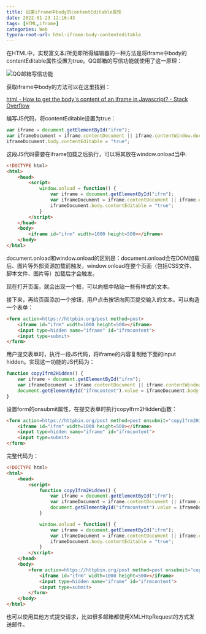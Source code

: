 ```yaml
---
title: 设置iframe中body的contentEditable属性
date: 2022-01-23 12:16:43
tags: [HTML,iframe]
categories: Web
typora-root-url: html-iframe-body-contenteditable
---
```


在HTML中，实现富文本/所见即所得编辑器的一种方法是将iframe中body的contentEditable属性设置为true。QQ邮箱的写信功能就使用了这一原理：

![QQ邮箱写信功能](QQ邮箱写信功能.png)

<!--more-->

获取iframe中body的方法可以在这里找到：

[html - How to get the body's content of an iframe in Javascript? - Stack Overflow](https://stackoverflow.com/questions/926916)

编写JS代码，将contentEditable设置为true：

```javascript
var iframe = document.getElementById("ifrm");
var iframeDocument = iframe.contentDocument || iframe.contentWindow.document;
iframeDocument.body.contentEditable = "true";
```

这段JS代码需要在iframe加载之后执行，可以将其放在window.onload当中:

```html
<!DOCTYPE html>
<html>
    <head>
        <script>
            window.onload = function() {
                var iframe = document.getElementById("ifrm");
                var iframeDocument = iframe.contentDocument || iframe.contentWindow.document;
                iframeDocument.body.contentEditable = "true";
            }
        </script>
    </head>
    <body>
        <iframe id="ifrm" width=1000 height=500></iframe>
    </body>
</html>
```

document.onload和window.onload的区别是：document.onload会在DOM加载后、图片等外部资源加载前触发，window.onload在整个页面（包括CSS文件、脚本文件、图片等）加载后才会触发。

现在打开页面，就会出现一个框，可以向框中粘贴一些有样式的文本。

接下来，再给页面添加一个按钮，用户点击按钮向网页提交输入的文本。可以构造一个表单：

```html
<form action=https://httpbin.org/post method=post>
    <iframe id="ifrm" width=1000 height=500></iframe>
    <input type=hidden name="iframe" id="ifrmcontent">
    <input type=submit>
</form>
```

用户提交表单时，执行一段JS代码，将iframe的内容复制给下面的input hidden。实现这一功能的JS代码为：

```javascript
function copyIfrm2Hidden() {
    var iframe = document.getElementById("ifrm");
    var iframeDocument = iframe.contentDocument || iframe.contentWindow.document;
    document.getElementById("ifrmcontent").value = iframeDocument.body.innerHTML;
}
```

设置form的onsubmit属性，在提交表单时执行copyIfrm2Hidden函数：

```html
<form action=https://httpbin.org/post method=post onsubmit="copyIfrm2Hidden()">
    <iframe id="ifrm" width=1000 height=500></iframe>
    <input type=hidden name="iframe" id="ifrmcontent">
    <input type=submit>
</form>
```

完整代码为：

```html
<!DOCTYPE html>
<html>
    <head>
        <script>
            function copyIfrm2Hidden() {
                var iframe = document.getElementById("ifrm");
                var iframeDocument = iframe.contentDocument || iframe.contentWindow.document;
                document.getElementById("ifrmcontent").value = iframeDocument.body.innerHTML;
            }

            window.onload = function() {
                var iframe = document.getElementById("ifrm");
                var iframeDocument = iframe.contentDocument || iframe.contentWindow.document;
                iframeDocument.body.contentEditable = "true";
            }
        </script>
    </head>
    <body>
        <form action=https://httpbin.org/post method=post onsubmit="copyIfrm2Hidden()">
            <iframe id="ifrm" width=1000 height=500></iframe>
            <input type=hidden name="iframe" id="ifrmcontent">
            <input type=submit>
        </form>
    </body>
</html>
```

也可以使用其他方式提交请求，比如很多邮箱都使用XMLHttpRequest的方式发送邮件。